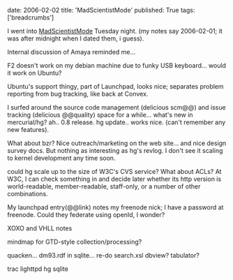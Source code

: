 date: 2006-02-02
title: 'MadScientistMode'
published: True
tags: ['breadcrumbs']

I went into <a href="http://esw.w3.org/topic/MadScientistMode">MadScientistMode</a> Tuesday night. (my notes say 2006-02-01; it was after midnight when I dated them, i guess).

Internal discussion of Amaya reminded me...

F2 doesn't work on my debian machine due to funky USB keyboard... would it work on Ubuntu?

Ubuntu's support thingy, part of Launchpad, looks nice; separates problem reporting from bug tracking, like back at Convex.

I surfed around the source code management (delicious scm@@) and issue tracking (delicious @@quality) space for a while... what's new in mercurial/hg? ah.. 0.8 release. hg update.. works nice. (can't remember any new features).

What about bzr? Nice outreach/marketing on the web site... and nice design survey docs. But nothing as interesting as hg's revlog. I don't see it scaling to kernel development any time soon.

could hg scale up to the size of W3C's CVS service? What about ACLs? At W3C, I can check something in and decide later whether its http version is world-readable, member-readable, staff-only, or a number of other combinations.

My launchpad entry(@@link) notes my freenode nick; I have a password at freenode. Could they federate using openId, I wonder?

XOXO and VHLL notes

mindmap for GTD-style collection/processing?


quacken...
dm93.rdf in sqlite... re-do search.xsl
dbview? tabulator?

trac
lighttpd
hg
sqlite
